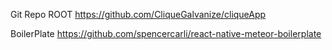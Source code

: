 Git Repo ROOT
https://github.com/CliqueGalvanize/cliqueApp

BoilerPlate
https://github.com/spencercarli/react-native-meteor-boilerplate
